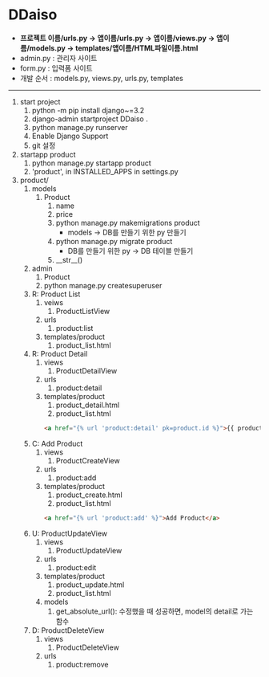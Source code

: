 # DDaiso
- **프로젝트 이름/urls.py -> 앱이름/urls.py -> 앱이름/views.py -> 앱이름/models.py -> templates/앱이름/HTML파일이름.html**
- admin.py : 관리자 사이트
- form.py : 입력폼 사이트
- 개발 순서 : models.py, views.py, urls.py, templates
---
1. start project
   1. python -m pip install django~=3.2
   2. django-admin startproject DDaiso .
   3. python manage.py runserver
   4. Enable Django Support
   5. git 설정
2. startapp product
   1. python manage.py startapp product
   2. 'product', in INSTALLED_APPS in settings.py
3. product/
   1. models
      1. Product
         1. name
         2. price
         3. python manage.py makemigrations product
            - models -> DB를 만들기 위한 py 만들기 
         4. python manage.py migrate product
            - DB를 만들기 위한 py -> DB 테이블 만들기
         5. \_\_str\_\_()
   2. admin
      1. Product
      2. python manage.py createsuperuser
   3. R: Product List
      1. veiws
         1. ProductListView
      2. urls
         1. product:list
      3. templates/product
         1. product_list.html
   4. R: Product Detail
      1. views
         1. ProductDetailView
      2. urls
         1. product:detail
      3. templates/product
         1. product_detail.html
         2. product_list.html
         ```html
         <a href="{% url 'product:detail' pk=product.id %}">{{ product.name }}</a>
         ```
   5. C: Add Product
      1. views
         1. ProductCreateView
      2. urls
         1. product:add
      3. templates/product
         1. product_create.html
         2. product_list.html
         ```html
         <a href="{% url 'product:add' %}">Add Product</a>
         ```
   6. U: ProductUpdateView
      1. views
         1. ProductUpdateView
      2. urls
         1. product:edit
      3. templates/product
         1. product_update.html
         2. product_list.html
      4. models
         1. get_absolute_url(): 수정했을 때 성공하면, model의 detail로 가는 함수
   7. D: ProductDeleteView
      1. views
         1. ProductDeleteView
      2. urls
         1. product:remove